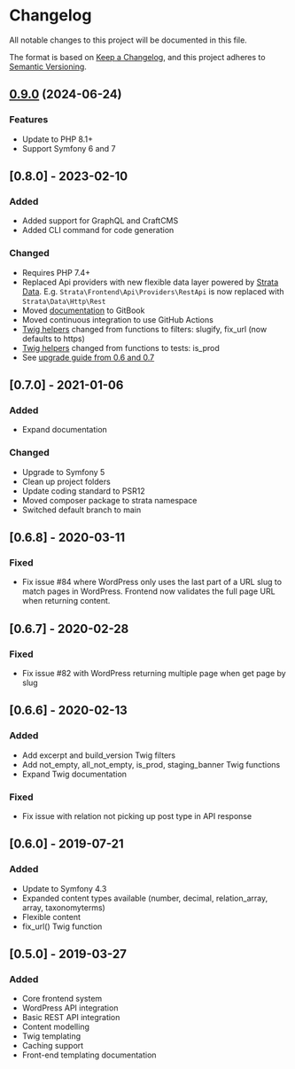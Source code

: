 # Changelog
All notable changes to this project will be documented in this file.

The format is based on [Keep a Changelog](https://keepachangelog.com/en/1.0.0/),
and this project adheres to [Semantic Versioning](https://semver.org/spec/v2.0.0.html).

## [0.9.0](https://github.com/strata/frontend/compare/v0.8.3...v0.9.0) (2024-06-24)


### Features

* Update to PHP 8.1+
* Support Symfony 6 and 7

## [0.8.0] - 2023-02-10

### Added
- Added support for GraphQL and CraftCMS
- Added CLI command for code generation

### Changed
- Requires PHP 7.4+
- Replaced Api providers with new flexible data layer powered by [Strata Data](https://github.com/strata/data/). E.g. 
  `Strata\Frontend\Api\Providers\RestApi` is now replaced with `Strata\Data\Http\Rest`
- Moved [documentation](https://docs.strata.dev/frontend/) to GitBook
- Moved continuous integration to use GitHub Actions
- [Twig helpers](docs/templating/twig.md) changed from functions to filters: slugify, fix_url (now defaults to https)
- [Twig helpers](docs/templating/twig.md) changed from functions to tests: is_prod
- See [upgrade guide from 0.6 and 0.7](UPGRADE-PRE-1.0.md#upgrading-from-v0.6-and-0.7-to-v0.8)

## [0.7.0] - 2021-01-06

### Added
- Expand documentation

### Changed
- Upgrade to Symfony 5
- Clean up project folders 
- Update coding standard to PSR12
- Moved composer package to strata namespace
- Switched default branch to main

## [0.6.8] - 2020-03-11
### Fixed
- Fix issue #84 where WordPress only uses the last part of a URL slug to match pages in WordPress. Frontend now validates 
the full page URL when returning content.

## [0.6.7] - 2020-02-28
### Fixed
- Fix issue #82 with WordPress returning multiple page when get page by slug

## [0.6.6] - 2020-02-13
### Added
- Add excerpt and build_version Twig filters
- Add not_empty, all_not_empty, is_prod, staging_banner Twig functions
- Expand Twig documentation

### Fixed
- Fix issue with relation not picking up post type in API response

## [0.6.0] - 2019-07-21
### Added
- Update to Symfony 4.3 
- Expanded content types available (number, decimal, relation_array, array, taxonomyterms)
- Flexible content
- fix_url() Twig function

## [0.5.0] - 2019-03-27
### Added

- Core frontend system
- WordPress API integration
- Basic REST API integration
- Content modelling
- Twig templating
- Caching support
- Front-end templating documentation
